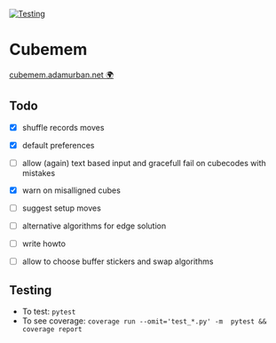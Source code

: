 [![Testing](https://github.com/adamurban98/cubemem/actions/workflows/test.yml/badge.svg)](https://github.com/adamurban98/cubemem/actions/workflows/test.yml)

# Cubemem 

[cubemem.adamurban.net 🌍](https://cubemem.adamurban.net/)

## Todo
- [x] shuffle records moves
- [x] default preferences
- [ ] allow (again) text based input and gracefull fail on cubecodes with mistakes
- [x] warn on misalligned cubes
- [ ] suggest setup moves
- [ ] alternative algorithms for edge solution
- [ ] write howto
- [ ] allow to choose buffer stickers and swap algorithms


## Testing
- To test: `pytest`
- To see coverage: `coverage run --omit='test_*.py' -m  pytest && coverage report`